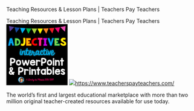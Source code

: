 Teaching Resources & Lesson Plans | Teachers Pay Teachers

Teaching Resources & Lesson Plans | Teachers Pay Teachers
![](../_resources/fb5fc45a03e9ff0e647177bc1c89a989.png)
![](../_resources/c9dbc701b692f2b916c578131d42ca8a.png)https://www.teacherspayteachers.com/

The world’s first and largest educational marketplace with more than two million original teacher-created resources available for use today.